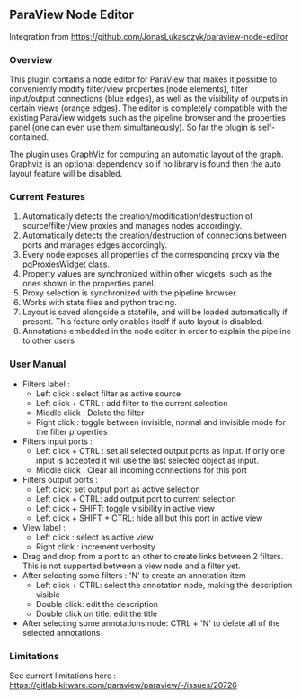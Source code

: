 ## ParaView Node Editor

Integration from https://github.com/JonasLukasczyk/paraview-node-editor

### Overview

This plugin contains a node editor for ParaView that makes it possible to conveniently modify filter/view properties (node elements), filter input/output connections (blue edges), as well as the visibility of outputs in certain views (orange edges). The editor is completely compatible with the existing ParaView widgets such as the pipeline browser and the properties panel (one can even use them simultaneously). So far the plugin is self-contained.

The plugin uses GraphViz for computing an automatic layout of the graph.
Graphviz is an optional dependency so if no library is found then the auto layout feature will be disabled.

### Current Features

1. Automatically detects the creation/modification/destruction of source/filter/view proxies and manages nodes accordingly.
2. Automatically detects the creation/destruction of connections between ports and manages edges accordingly.
3. Every node exposes all properties of the corresponding proxy via the pqProxiesWidget class.
4. Property values are synchronized within other widgets, such as the ones shown in the properties panel.
5. Proxy selection is synchronized with the pipeline browser.
6. Works with state files and python tracing.
7. Layout is saved alongside a statefile, and will be loaded automatically if present. This feature only enables itself if auto layout is disabled.
8. Annotations embedded in the node editor in order to explain the pipeline to other users

### User Manual

* Filters label :
    - Left click : select filter as active source
    - Left click + CTRL : add filter to the current selection
    - Middle click : Delete the filter
    - Right click : toggle between invisible, normal and invisible mode for the filter properties
* Filters input ports :
    - Left click + CTRL : set all selected output ports as input. If only one input is accepted it will use the last selected object as input.
    - Middle click : Clear all incoming connections for this port
* Filters output ports :
    - Left click: set output port as active selection
    - Left click + CTRL: add output port to current selection
    - Left click + SHIFT: toggle visibility in active view
    - Left click + SHIFT + CTRL: hide all but this port in active view
* View label :
    - Left click : select as active view
    - Right click : increment verbosity
* Drag and drop from a port to an other to create links between 2 filters. This is not supported between a view node and a filter yet.
* After selecting some filters : 'N' to create an annotation item
    - Left click + CTRL: select the annotation node, making the description visible
    - Double click: edit the description
    - Double click on title: edit the title
* After selecting some annotations node: CTRL + 'N' to delete all of the selected annotations

### Limitations

See current limitations here : https://gitlab.kitware.com/paraview/paraview/-/issues/20726
